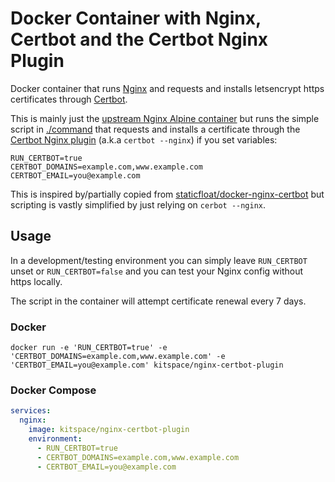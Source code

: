 # Docker Container with Nginx, Certbot and the Certbot Nginx Plugin 

Docker container that runs [Nginx](https://nginx.org) and requests and installs letsencrypt https certificates through [Certbot](https://certbot.eff.org).

This is mainly just the [upstream Nginx Alpine container](https://hub.docker.com/_/nginx) but runs the simple script in [./command](./command) that requests and installs a certificate through the  [Certbot Nginx plugin](https://pypi.org/project/certbot-nginx/) (a.k.a `certbot --nginx`) if you set variables:

```
RUN_CERTBOT=true
CERTBOT_DOMAINS=example.com,www.example.com
CERTBOT_EMAIL=you@example.com
```

This is inspired by/partially copied from [staticfloat/docker-nginx-certbot](https://github.com/staticfloat/docker-nginx-certbot) but scripting is vastly simplified by just relying on `cerbot --nginx`.

## Usage

In a development/testing environment you can simply leave `RUN_CERTBOT` unset or `RUN_CERTBOT=false` and you can test your Nginx config without https locally. 

The script in the container will attempt certificate renewal every 7 days.

### Docker

```
docker run -e 'RUN_CERTBOT=true' -e 'CERTBOT_DOMAINS=example.com,www.example.com' -e 'CERTBOT_EMAIL=you@example.com' kitspace/nginx-certbot-plugin
```

### Docker Compose

```yaml
services:
  nginx:
    image: kitspace/nginx-certbot-plugin 
    environment:
      - RUN_CERTBOT=true
      - CERTBOT_DOMAINS=example.com,www.example.com
      - CERTBOT_EMAIL=you@example.com
```
  

